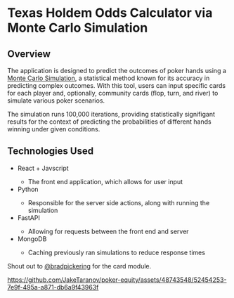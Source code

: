 # Texas Holdem Odds Calculator via Monte Carlo Simulation

## Overview
The application is designed to predict the outcomes of poker hands using a [Monte Carlo Simulation](https://en.wikipedia.org/wiki/Monte_Carlo_method), a statistical method known for its accuracy in predicting complex outcomes. With this tool, users can input specific cards for each player and, optionally, community cards (flop, turn, and river) to simulate various poker scenarios.

The simulation runs 100,000 iterations, providing statistically signifigant results for the context of predicting the probabilities of different hands winning under given conditions.

## Technologies Used
<ul>
  <li> React + Javscript </li>
    <ul>
      <li> The front end application, which allows for user input </li>
    </ul>
  <li> Python </li>
    <ul>
      <li> Responsible for the server side actions, along with running the simulation </li>
    </ul>
  <li> FastAPI </li>
    <ul>
      <li> Allowing for requests between the front end and server </li>
    </ul>
  <li >MongoDB </li>
    <ul>
      <li> Caching previously ran simulations to reduce response times </li>
    </ul>
</ul>

Shout out to [@bradpickering](https://github.com/bradpickering) for the card module.

https://github.com/JakeTaranov/poker-equity/assets/48743548/52454253-7e9f-495a-a871-db6a9f43963f



